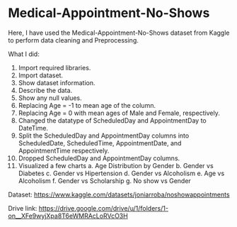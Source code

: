# Medical-Appointment-No-Shows

Here, I have used the Medical-Appointment-No-Shows dataset from Kaggle to perform data cleaning and Preprocessing.

What I did:
1. Import required libraries.
2. Import dataset.
3. Show dataset information.
4. Describe the data.
5. Show any null values.
6. Replacing Age = -1 to mean age of the column.
7. Replacing Age = 0 with mean ages of Male and Female, respectively.
8. Changed the datatype of ScheduledDay and AppointmentDay to DateTime.
9. Split the ScheduledDay and AppointmentDay columns into ScheduledDate, ScheduledTime, AppointmentDate, and AppointmentTime respectively.
10. Dropped ScheduledDay and AppointmentDay columns.
11. Visualized a few charts
    a. Age Distribution by Gender
    b. Gender vs Diabetes
    c. Gender vs Hipertension
    d. Gender vs Alcoholism
    e. Age vs Alcoholism
    f. Gender vs Scholarship
    g. No show vs Gender

Dataset: https://www.kaggle.com/datasets/joniarroba/noshowappointments

Drive link: https://drive.google.com/drive/u/1/folders/1-on__XFe9wyjXpa8T6eWMRAcLoRVcO3H
